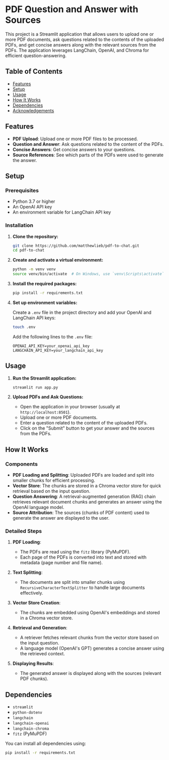 # PDF Question and Answer with Sources

This project is a Streamlit application that allows users to upload one or more PDF documents, ask questions related to the contents of the uploaded PDFs, and get concise answers along with the relevant sources from the PDFs. The application leverages LangChain, OpenAI, and Chroma for efficient question-answering.

## Table of Contents

- [Features](#features)
- [Setup](#setup)
- [Usage](#usage)
- [How It Works](#how-it-works)
- [Dependencies](#dependencies)
- [Acknowledgements](#acknowledgements)

## Features

- **PDF Upload**: Upload one or more PDF files to be processed.
- **Question and Answer**: Ask questions related to the content of the PDFs.
- **Concise Answers**: Get concise answers to your questions.
- **Source References**: See which parts of the PDFs were used to generate the answer.

## Setup

### Prerequisites

- Python 3.7 or higher
- An OpenAI API key
- An environment variable for LangChain API key

### Installation

1. **Clone the repository:**

    ```bash
    git clone https://github.com/matthewlieb/pdf-to-chat.git
    cd pdf-to-chat
    ```

2. **Create and activate a virtual environment:**

    ```bash
    python -m venv venv
    source venv/bin/activate  # On Windows, use `venv\Scripts\activate`
    ```

3. **Install the required packages:**

    ```bash
    pip install -r requirements.txt
    ```

4. **Set up environment variables:**

    Create a `.env` file in the project directory and add your OpenAI and LangChain API keys:

    ```bash
    touch .env
    ```

    Add the following lines to the `.env` file:

    ```dotenv
    OPENAI_API_KEY=your_openai_api_key
    LANGCHAIN_API_KEY=your_langchain_api_key
    ```

## Usage

1. **Run the Streamlit application:**

    ```bash
    streamlit run app.py
    ```

2. **Upload PDFs and Ask Questions:**

    - Open the application in your browser (usually at `http://localhost:8501`).
    - Upload one or more PDF documents.
    - Enter a question related to the content of the uploaded PDFs.
    - Click on the "Submit" button to get your answer and the sources from the PDFs.

## How It Works

### Components

- **PDF Loading and Splitting**: Uploaded PDFs are loaded and split into smaller chunks for efficient processing.
- **Vector Store**: The chunks are stored in a Chroma vector store for quick retrieval based on the input question.
- **Question Answering**: A retrieval-augmented generation (RAG) chain retrieves relevant document chunks and generates an answer using the OpenAI language model.
- **Source Attribution**: The sources (chunks of PDF content) used to generate the answer are displayed to the user.

### Detailed Steps

1. **PDF Loading**:
    - The PDFs are read using the `fitz` library (PyMuPDF).
    - Each page of the PDFs is converted into text and stored with metadata (page number and file name).

2. **Text Splitting**:
    - The documents are split into smaller chunks using `RecursiveCharacterTextSplitter` to handle large documents effectively.

3. **Vector Store Creation**:
    - The chunks are embedded using OpenAI's embeddings and stored in a Chroma vector store.

4. **Retrieval and Generation**:
    - A retriever fetches relevant chunks from the vector store based on the input question.
    - A language model (OpenAI's GPT) generates a concise answer using the retrieved context.

5. **Displaying Results**:
    - The generated answer is displayed along with the sources (relevant PDF chunks).

## Dependencies

- `streamlit`
- `python-dotenv`
- `langchain`
- `langchain-openai`
- `langchain-chroma`
- `fitz` (PyMuPDF)

You can install all dependencies using:

```bash
pip install -r requirements.txt

